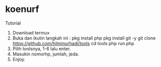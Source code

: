 # koenurf
Tutorial

1. Download termux
2. Buka dan ikutin langkah ini :
pkg install php
pkg install git -y
git clone https://github.com/hilminurhadi/tools
cd tools
php run.php
3. Pilih toolsnya, 1-6 lalu enter.
4. Masukin nomorhp, jumlah, jeda.
5. Enjoy.
